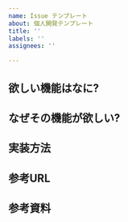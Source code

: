 ```yaml
---
name: Issue テンプレート
about: 個人開発テンプレート
title: ''
labels: ''
assignees: ''

---
```


## 欲しい機能はなに?



## なぜその機能が欲しい?



## 実装方法



## 参考URL


## 参考資料
